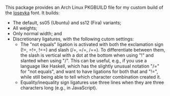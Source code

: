 This package provides an Arch Linux PKGBUILD file for my custom build of the
[Iosevka](https://github.com/be5invis/Iosevka) font.  It builds:

* The default, ss05 (Ubuntu) and ss12 (Fira) variants;
* All weights;
* Only normal width; and
* Discretionary ligatures, with the following cutom settings:
  * The "not equals" ligation is activated with both the exclamation sign (!=,
    =!=, !==) and slash (/=, =/=, /==).  To differentiate between them, the
    slash is vertical with a dot at the bottom when using "!" and slanted when
    using "/".  This can be useful, e.g., if you use a language like Haskell,
    which has the slightly unusual notation "/=" for "not equals", and want to
    have ligations for both that and "!=", while still being able to tell which
    character combination created it.
  * Equality/inequality sign ligatures use three lines when they are three
    characters long (e.g., in JavaScript).
